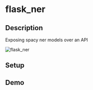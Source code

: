 # flask_ner

## Description
Exposing spacy ner models over an API


![flask_ner](https://user-images.githubusercontent.com/81632740/113435977-c492ad80-93db-11eb-9de0-c03a25434a0b.png)


## Setup

## Demo
